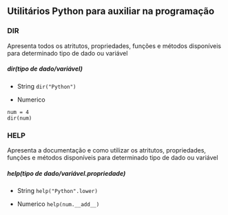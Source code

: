 ## Utilitários Python para auxiliar na programação

### DIR
Apresenta todos os atritutos, propriedades, funções e métodos disponíveis para determinado tipo de dado ou variável  
##### dir(tipo de dado/variável)

- String
`dir("Python")`

- Numerico
```
num = 4
dir(num)
```

### HELP
Apresenta a documentação e como utilizar os atritutos, propriedades, funções e métodos disponíveis para determinado tipo de dado ou variável  
##### help(tipo de dado/variável.propriedade)

- String
`help("Python".lower)`

- Numerico
`help(num.__add__)`